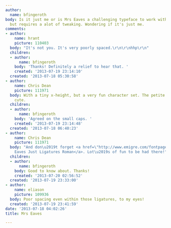 ```yaml
---
author:
  name: bfingeroth
body: Is it just me or is Mrs Eaves a challenging typeface to work with? Really beautiful,
  but requires a alot of tweaking. Wondering if it's just me.
comments:
- author:
    name: hrant
    picture: 110403
  body: "It's not you. It's very poorly spaced.\r\n\r\nhhp\r\n"
  children:
  - author:
      name: bfingeroth
    body: 'Thanks! Definitely a relief to hear that. '
    created: '2013-07-19 23:14:10'
  created: '2013-07-18 05:30:58'
- author:
    name: Chris Dean
    picture: 111971
  body: With a tiny x-height, but a very fun character set. The petite caps are very
    cute.
  children:
  - author:
      name: bfingeroth
    body: 'Agreed on the small caps. '
    created: '2013-07-19 23:14:48'
  created: '2013-07-18 06:40:23'
- author:
    name: Chris Dean
    picture: 111971
  body: "And don\u2019t forget <a href=\"http://www.emigre.com/fontpage.php?PMEJLigR.html\">Mrs.
    Eaves Just Ligatures Roman</a>. Lot\u2019s of fun to be had there!"
  children:
  - author:
      name: bfingeroth
    body: Good to know about. Thanks!
    created: '2013-07-20 02:56:52'
  created: '2013-07-19 23:33:00'
- author:
    name: eliason
    picture: 109936
  body: Poor spacing even within those ligatures, to my eyes!
  created: '2013-07-19 23:41:59'
date: '2013-07-18 04:02:26'
title: Mrs Eaves

---
```

